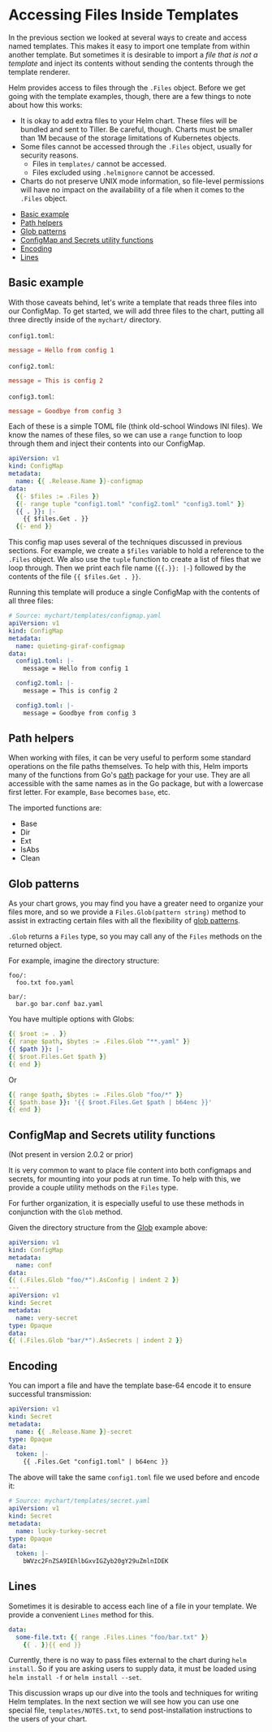 # Accessing Files Inside Templates

In the previous section we looked at several ways to create and access named templates. This makes it easy to import one template from within another template. But sometimes it is desirable to import a _file that is not a template_ and inject its contents without sending the contents through the template renderer.

Helm provides access to files through the `.Files` object. Before we get going with the template examples, though, there are a few things to note about how this works:

- It is okay to add extra files to your Helm chart. These files will be bundled and sent to Tiller. Be careful, though. Charts must be smaller than 1M because of the storage limitations of Kubernetes objects.
- Some files cannot be accessed through the `.Files` object, usually for security reasons.
	- Files in `templates/` cannot be accessed.
	- Files excluded using `.helmignore` cannot be accessed.
- Charts do not preserve UNIX mode information, so file-level permissions will have no impact on the availability of a file when it comes to the `.Files` object.

<!-- (see https://github.com/jonschlinkert/markdown-toc) -->

<!-- toc -->

- [Basic example](#basic-example)
- [Path helpers](#path-helpers)
- [Glob patterns](#glob-patterns)
- [ConfigMap and Secrets utility functions](#configmap-and-secrets-utility-functions)
- [Encoding](#encoding)
- [Lines](#lines)

<!-- tocstop -->

## Basic example

With those caveats behind, let's write a template that reads three files into our ConfigMap. To get started, we will add three files to the chart, putting all three directly inside of the `mychart/` directory.

`config1.toml`:

```toml
message = Hello from config 1
```

`config2.toml`:

```toml
message = This is config 2
```

`config3.toml`:

```toml
message = Goodbye from config 3
```

Each of these is a simple TOML file (think old-school Windows INI files). We know the names of these files, so we can use a `range` function to loop through them and inject their contents into our ConfigMap.

```yaml
apiVersion: v1
kind: ConfigMap
metadata:
  name: {{ .Release.Name }}-configmap
data:
  {{- $files := .Files }}
  {{- range tuple "config1.toml" "config2.toml" "config3.toml" }}
  {{ . }}: |-
    {{ $files.Get . }}
  {{- end }}
```

This config map uses several of the techniques discussed in previous sections. For example, we create a `$files` variable to hold a reference to the `.Files` object. We also use the `tuple` function to create a list of files that we loop through. Then we print each file name (`{{.}}: |-`) followed by the contents of the file `{{ $files.Get . }}`.

Running this template will produce a single ConfigMap with the contents of all three files:

```yaml
# Source: mychart/templates/configmap.yaml
apiVersion: v1
kind: ConfigMap
metadata:
  name: quieting-giraf-configmap
data:
  config1.toml: |-
    message = Hello from config 1

  config2.toml: |-
    message = This is config 2

  config3.toml: |-
    message = Goodbye from config 3
```

## Path helpers

When working with files, it can be very useful to perform some standard
operations on the file paths themselves. To help with this, Helm imports many of
the functions from Go's [path](https://golang.org/pkg/path/) package for your
use. They are all accessible with the same names as in the Go package, but
with a lowercase first letter. For example, `Base` becomes `base`, etc.

The imported functions are:
- Base
- Dir
- Ext
- IsAbs
- Clean

## Glob patterns

As your chart grows, you may find you have a greater need to organize your
files more, and so we provide a `Files.Glob(pattern string)` method to assist
in extracting certain files with all the flexibility of [glob patterns](https://godoc.org/github.com/gobwas/glob).

`.Glob` returns a `Files` type, so you may call any of the `Files` methods on
the returned object.

For example, imagine the directory structure:

```
foo/: 
  foo.txt foo.yaml

bar/:
  bar.go bar.conf baz.yaml
```

You have multiple options with Globs:


```yaml
{{ $root := . }}
{{ range $path, $bytes := .Files.Glob "**.yaml" }}
{{ $path }}: |-
{{ $root.Files.Get $path }}
{{ end }}
```

Or

```yaml
{{ range $path, $bytes := .Files.Glob "foo/*" }}
{{ $path.base }}: '{{ $root.Files.Get $path | b64enc }}'
{{ end }}
```

## ConfigMap and Secrets utility functions

(Not present in version 2.0.2 or prior)

It is very common to want to place file content into both configmaps and
secrets, for mounting into your pods at run time. To help with this, we provide a
couple utility methods on the `Files` type.

For further organization, it is especially useful to use these methods in
conjunction with the `Glob` method.

Given the directory structure from the [Glob](#glob-patterns) example above:

```yaml
apiVersion: v1
kind: ConfigMap
metadata:
  name: conf
data:
{{ (.Files.Glob "foo/*").AsConfig | indent 2 }}
---
apiVersion: v1
kind: Secret
metadata:
  name: very-secret
type: Opaque
data:
{{ (.Files.Glob "bar/*").AsSecrets | indent 2 }}
```

## Encoding

You can import a file and have the template base-64 encode it to ensure successful transmission:

```yaml
apiVersion: v1
kind: Secret
metadata:
  name: {{ .Release.Name }}-secret
type: Opaque
data:
  token: |-
    {{ .Files.Get "config1.toml" | b64enc }}
```

The above will take the same `config1.toml` file we used before and encode it:

```yaml
# Source: mychart/templates/secret.yaml
apiVersion: v1
kind: Secret
metadata:
  name: lucky-turkey-secret
type: Opaque
data:
  token: |-
    bWVzc2FnZSA9IEhlbGxvIGZyb20gY29uZmlnIDEK
```

## Lines

Sometimes it is desirable to access each line of a file in your template. We
provide a convenient `Lines` method for this.

```yaml
data:
  some-file.txt: {{ range .Files.Lines "foo/bar.txt" }}
    {{ . }}{{ end }}
```

Currently, there is no way to pass files external to the chart during `helm install`. So if you are asking users to supply data, it must be loaded using `helm install -f` or `helm install --set`.

This discussion wraps up our dive into the tools and techniques for writing Helm templates. In the next section we will see how you can use one special file, `templates/NOTES.txt`, to send post-installation instructions to the users of your chart.

